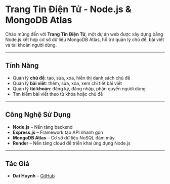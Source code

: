 # Trang Tin Điện Tử - Node.js & MongoDB Atlas

Chào mừng đến với **Trang Tin Điện Tử**, một dự án web được xây dựng bằng Node.js kết hợp cơ sở dữ liệu MongoDB Atlas, hỗ trợ quản lý chủ đề, bài viết và tài khoản người dùng.

---

## Tính Năng

-   Quản lý **chủ đề**: tạo, sửa, xóa, hiển thị danh sách chủ đề
-   Quản lý **bài viết**: thêm, sửa, xóa, xem chi tiết bài viết
-   Quản lý **tài khoản**: đăng ký, đăng nhập, phân quyền người dùng
-   Tìm kiếm bài viết theo từ khóa hoặc chủ đề

---

## Công Nghệ Sử Dụng

-   **Node.js** – Nền tảng backend
-   **Express.js** – Framework tạo API nhanh gọn
-   **MongoDB Atlas** – Cơ sở dữ liệu NoSQL đám mây
-   **Render** – Nền tảng cloud để triển khai ứng dụng Node.js

---

## Tác Giả

-   **Dat Huynh** – [GitHub](https://github.com/dathuynh1710)
